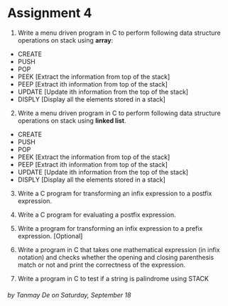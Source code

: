 # Assignment 4

1. Write a menu driven program in C to perform following data structure operations on stack 
using **array**:   
- CREATE 
- PUSH
- POP
- PEEK [Extract the information from top of the stack]
- PEEP [Extract ith information from top of the stack]
- UPDATE [Update ith information from the top of the stack]
- DISPLY [Display all the elements stored in a stack]

2. Write a menu driven program in C to perform following data structure operations on stack 
using **linked list**. 
- CREATE 
- PUSH
- POP
- PEEK [Extract the information from top of the stack]
- PEEP [Extract ith information from top of the stack]
- UPDATE [Update ith information from the top of the stack]
- DISPLY [Display all the elements stored in a stack]

3. Write a C program for transforming an infix expression to a postfix expression.  

4. Write a C program for evaluating a postfix expression.  

5. Write a program for transforming an infix expression to a prefix expression. [Optional]  

6. Write a program in C that takes one mathematical expression (in infix notation) and checks 
whether the opening and closing parenthesis match or not and print the correctness of the 
expression.  

7. Write a program in C to test if a string is palindrome using STACK  

###### by Tanmay De on Saturday, September 18